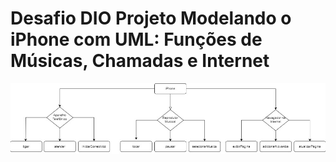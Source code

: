 # Desafio DIO Projeto Modelando o iPhone com UML: Funções de Músicas, Chamadas e Internet

<img src="https://github.com/bobwiths/dio-java-basico/blob/main/Projeto%20iPhone/UML/iPhone.jpg" alt="UML iPhone">
